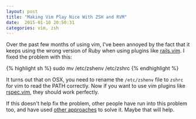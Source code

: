 ```yaml
---
layout: post
title: "Making Vim Play Nice With ZSH and RVM"
date:  2015-01-18 20:50:31
categories: vim, zsh
---
```


Over the past few months of using vim, I've been annoyed by the fact that it keeps using the wrong version of Ruby when using plugins like [rails.vim](https://github.com/tpope/vim-rails). I fixed the problem with this:

{% highlight sh %}
sudo mv /etc/zshenv /etc/zshrc
{% endhighlight %}

It turns out that on OSX, you need to rename the `/etc/zshenv` file to `zshrc` for vim to read the PATH correctly. Now if you want to use vim plugins like [rspec.vim](https://github.com/thoughtbot/vim-rspec), they should work perfectly.

If this doesn't help fix the problem, other people have run into this problem too, and have used [other approaches](https://gabebw.wordpress.com/2010/08/02/rails-vim-rvm-and-a-curious-infuriating-bug/) to solve it. Maybe that will help.

